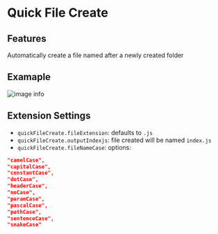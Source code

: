 # Quick File Create

## Features

Automatically create a file named after a newly created folder

## Examaple

![image info](https://firebasestorage.googleapis.com/v0/b/useweb-lib.appspot.com/o/devtools%2Fplugins%2Fvscode%2Fquick-file-create%2Fdemo.gif?alt=media&token=1981496f-7636-489b-ac30-d4fbaffdc0b0)

## Extension Settings

- `quickFileCreate.fileExtension`: defaults to `.js`
- `quickFileCreate.outputIndexjs`: file created will be named `index.js`
- `quickFileCreate.fileNameCase`: options:

```json
"camelCase",
"capitalCase",
"constantCase",
"dotCase",
"headerCase",
"noCase",
"paramCase",
"pascalCase",
"pathCase",
"sentenceCase",
"snakeCase"
```
